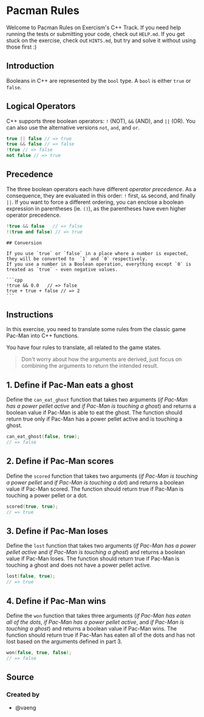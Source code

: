 # Pacman Rules

Welcome to Pacman Rules on Exercism's C++ Track.
If you need help running the tests or submitting your code, check out `HELP.md`.
If you get stuck on the exercise, check out `HINTS.md`, but try and solve it without using those first :)

## Introduction

Booleans in C++ are represented by the `bool` type.
A `bool` is either `true` or `false`.

## Logical Operators

C++ supports three boolean operators: `!` (NOT), `&&` (AND), and `||` (OR).
You can also use the alternative versions `not`, `and`, and `or`.

```cpp
true || false // => true
true && false // => false
!true // => false
not false // => true
```

## Precedence

The three boolean operators each have different _operator precedence_.
As a consequence, they are evaluated in this order: `!` first, `&&` second, and finally `||`.
If you want to force a different ordering, you can enclose a boolean expression in parentheses (ie. `()`), as the parentheses have even higher operator precedence.

```cpp
!true && false   // => false
!(true and false) // => true
```

````exercism/advanced
## Conversion

If you use `true` or `false` in a place where a number is expected, they will be converted to  `1` and `0` respectively.
If you use a number in a Boolean operation, everything except `0` is treated as `true` - even negative values.

```cpp
!true && 0.0   // => false
true + true + false // => 2
```
````

## Instructions

In this exercise, you need to translate some rules from the classic game Pac-Man into C++ functions.

You have four rules to translate, all related to the game states.

> Don't worry about how the arguments are derived, just focus on combining the arguments to return the intended result.

## 1. Define if Pac-Man eats a ghost

Define the `can_eat_ghost` function that takes two arguments (_if Pac-Man has a power pellet active_ and _if Pac-Man is touching a ghost_) and returns a boolean value if Pac-Man is able to eat the ghost. The function should return true only if Pac-Man has a power pellet active and is touching a ghost.

```cpp
can_eat_ghost(false, true);
// => false
```

## 2. Define if Pac-Man scores

Define the `scored` function that takes two arguments (_if Pac-Man is touching a power pellet_ and _if Pac-Man is touching a dot_) and returns a boolean value if Pac-Man scored. The function should return true if Pac-Man is touching a power pellet or a dot.

```cpp
scored(true, true);
// => true
```

## 3. Define if Pac-Man loses

Define the `lost` function that takes two arguments (_if Pac-Man has a power pellet active_ and _if Pac-Man is touching a ghost_) and returns a boolean value if Pac-Man loses. The function should return true if Pac-Man is touching a ghost and does not have a power pellet active.

```cpp
lost(false, true);
// => true
```

## 4. Define if Pac-Man wins

Define the `won` function that takes three arguments (_if Pac-Man has eaten all of the dots_, _if Pac-Man has a power pellet active_, and _if Pac-Man is touching a ghost_) and returns a boolean value if Pac-Man wins. The function should return true if Pac-Man has eaten all of the dots and has not lost based on the arguments defined in part 3.

```cpp
won(false, true, false);
// => false
```

## Source

### Created by

- @vaeng
